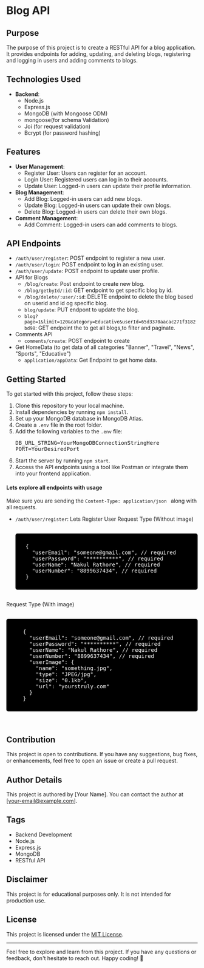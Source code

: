 # Blog API

## Purpose

The purpose of this project is to create a RESTful API for a blog application. It provides endpoints for adding, updating, and deleting blogs, registering and logging in users and adding comments to blogs.

## Technologies Used

- **Backend**:
  - Node.js
  - Express.js
  - MongoDB (with Mongoose ODM)
  - mongoose(for schema Validation)
  - Joi (for request validation)
  - Bcrypt (for password hashing)

## Features

- **User Management**:
  - Register User: Users can register for an account.
  - Login User: Registered users can log in to their accounts.
  - Update User: Logged-in users can update their profile information.
- **Blog Management**:
  - Add Blog: Logged-in users can add new blogs.
  - Update Blog: Logged-in users can update their own blogs.
  - Delete Blog: Logged-in users can delete their own blogs.
- **Comment Management**:
  - Add Comment: Logged-in users can add comments to blogs.

## API Endpoints

- `/auth/user/register`: POST endpoint to register a new user.
- `/auth/user/login`: POST endpoint to log in an existing user.
- `/auth/user/update`: POST endpoint to update user profile.
- API for Blogs
  - `/blog/create`: Post endpoint to create new blog.
  - `/blog/getbyId/:id`: GET endpoint to get specific blog by id.
  - `/blog/delete/:user/:id`: DELETE endpoint to delete the blog based on userid and id og specific blog.
  - `blog/update`: PUT endpont to update the blog.
  - `blog?page=1&limit=120&category=Educative&userId=65d3370aacac271f3182bd98`: GET endpoint the to get all blogs,to filter and paginate.
- Comments API
  - `comments/create`: POST endpoint to create
- Get HomeData (to get data of all categories "Banner", "Travel", "News", "Sports", "Educative")
  - `application/appData`: Get Endpoint to get home data.

## Getting Started

To get started with this project, follow these steps:

1. Clone this repository to your local machine.
2. Install dependencies by running `npm install`.
3. Set up your MongoDB database in MongoDB Atlas.
4. Create a `.env` file in the root folder.
5. Add the following variables to the `.env` file:
   <div>
   <pre >
   DB_URL_STRING=YourMongoDBConnectionStringHere
   PORT=YourDesiredPort
   </pre>
   </div>
6. Start the server by running `npm start`.
7. Access the API endpoints using a tool like Postman or integrate them into your frontend application.

#### Lets explore all endpoints with usage

Make sure you are sending the `Content-Type: application/json ` along with all requests.

- `/auth/user/register`: Lets Register User
  Request Type (Without image)
  <pre>
    <div style="background-color: #000000; color: #ffffff; padding: 10px; border-radius: 5px;">
    {
      "userEmail": "someone@gmail.com", // required
      "userPassword": "**********", // required
      "userName": "Nakul Rathore", // required
      "userNumber": "8899637434", // required
    }
    </div>
  </pre>

Request Type (With image)
  <pre>
    <div style="background-color: #000000; color: #ffffff; padding: 10px; border-radius: 5px;">
    {
      "userEmail": "someone@gmail.com", // required
      "userPassword": "**********", // required
      "userName": "Nakul Rathore", // required
      "userNumber": "8899637434", // required
      "userImage": {
        "name": "something.jpg",
        "type": "JPEG/jpg",
        "size": "0.1kb",
        "url": "yourstruly.com"
      }
    }
    </div>
  </pre>

## Contribution

This project is open to contributions. If you have any suggestions, bug fixes, or enhancements, feel free to open an issue or create a pull request.

## Author Details

This project is authored by [Your Name]. You can contact the author at [your-email@example.com].

## Tags

- Backend Development
- Node.js
- Express.js
- MongoDB
- RESTful API

## Disclaimer

This project is for educational purposes only. It is not intended for production use.

## License

This project is licensed under the [MIT License](LICENSE).

---

Feel free to explore and learn from this project. If you have any questions or feedback, don't hesitate to reach out. Happy coding! 🚀
